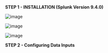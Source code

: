 **STEP 1 - INSTALLATION (Splunk Version 9.4.0)**

![image](https://github.com/user-attachments/assets/c878f27a-4898-4d60-9371-4c24f048cb3e)

![image](https://github.com/user-attachments/assets/66315485-597a-4ee2-9635-5328f320576a)

![image](https://github.com/user-attachments/assets/2d5267f8-e8d3-432a-8af3-8f91b0697ce1)


**STEP 2 - Configuring Data Inputs**

